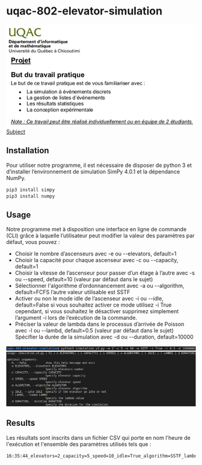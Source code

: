 # uqac-802-elevator-simulation
![](https://github.com/ethicnology/uqac-802-elevator-simulation/blob/main/logo.png "Screenshot")  
[Subject](https://github.com/ethicnology/uqac-802-elevator-simulation/blob/main/Projet.pdf)

## Installation
Pour utiliser notre programme, il est nécessaire de disposer de python 3 et d’installer l’environnement de simulation SimPy 4.0.1 et la dépendance NumPy.  
```sh
pip3 install simpy
pip3 install numpy
```

## Usage
Notre programme met à disposition une interface en ligne de commande (CLI) grâce à laquelle l’utilisateur peut modifier la valeur des paramètres par défaut, vous pouvez :  
* Choisir le nombre d’ascenseurs avec -e ou --elevators, default=1
* Choisir la capacité pour chaque ascenseur avec -c ou --capacity, default=1
* Choisir la vitesse de l’ascenseur pour passer d’un étage à l’autre avec -s ou --speed, default=10 (valeur par défaut dans le sujet)
* Sélectionner l'algorithme d’ordonnancement avec -a ou --algorithm, default=FCFS l’autre valeur utilisable est SSTF 
* Activer ou non le mode idle de l’ascenseur avec -i ou --idle, default=False si vous souhaitez activer ce mode utilisez -i True cependant, si vous souhaitez le désactiver supprimez simplement l’argument -i lors de l’exécution de la commande.
* Préciser la valeur de lambda dans le processus d’arrivée de Poisson avec -l ou --lambd, default=0.5 (valeur par défaut dans le sujet)
Spécifier la durée de la simulation avec -d ou --duration, default=10000

![](https://github.com/ethicnology/uqac-802-elevator-simulation/blob/main/cli_example.png "Example") 
![](https://github.com/ethicnology/uqac-802-elevator-simulation/blob/main/manual.png "Manual") 

## Results
Les résultats sont inscrits dans un fichier CSV qui porte en nom l'heure de l'exécution et l'ensemble des paramètres utilisés tels que :
```sh
16:35:44_elevators=2_capacity=5_speed=10_idle=True_algorithm=SSTF_lambda=0.5.csv
```